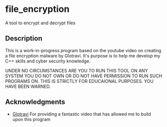 # file_encryption

A tool to encrypt and decrypt files

## Description

This is a work-in-progress program based on the youtube video on creating a file encryption malware by Glotravi. It's purpose is to help me develop my C++ skills and cyber security knowledge. 


UNDER NO CIRCUMSTANCES ARE YOU TO RUN THIS TOOL ON ANY SYSTEM YOU DO NOT OWN OR DO NOT HAVE PERMISSION TO RUN SUCH PROGRAMS ON. THIS IS STRICTLY FOR EDUCAIONAL PURPOSES. YOU HAVE BEEN WARNED.

## Acknowledgments
* [Glotravi](https://www.youtube.com/watch?v=DOlcAVlUbdk)
For providing a fantastic video that has allowed me to build upon this program
